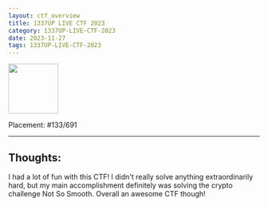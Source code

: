 ```yaml
---
layout: ctf_overview
title: 1337UP LIVE CTF 2023
category: 1337UP-LIVE-CTF-2023
date: 2023-11-27
tags: 1337UP-LIVE-CTF-2023
---
```


[<img src="https://imgur.com/FxfhDcc.png" width=100px>](https://ctftime.org/event/2134)

Placement: #133/691  

---

## Thoughts:
I had a lot of fun with this CTF! I didn't really solve anything extraordinarily hard, but my main accomplishment definitely was solving the crypto challenge Not So Smooth. Overall an awesome CTF though!  